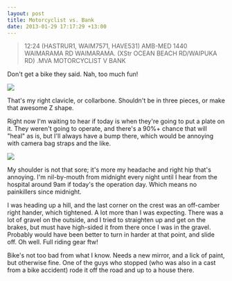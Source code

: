 ```yaml
---
layout: post
title: Motorcyclist vs. Bank
date: 2013-01-29 17:17:29 +13:00
---
```

>12:24 (HASTRUR1, WAIM7571, HAVE531) AMB-MED 1440 WAIMARAMA RD WAIMARAMA. (XStr OCEAN BEACH RD/WAIPUKA RD) .MVA MOTORCYCLIST V BANK

Don't get a bike they said. Nah, too much fun!

![](/img/2013/jan/IMG_20130128_182623_768x1024.jpg)

That's my right clavicle, or collarbone. Shouldn't be in three pieces, or make that awesome Z shape.

Right now I'm waiting to hear if today is when they're going to put a plate on it. They weren't going to operate, and there's a 90%+ chance that will "heal" as is, but I'll always have a bump there, which would be annoying with camera bag straps and the like.

![](/img/2013/jan/IMG_20130128_181529_225x300.jpg)

My shoulder is not that sore; it's more my headache and right hip that's annoying. I'm nil-by-mouth from midnight every night until I hear from the hospital around 9am if today's the operation day. Which means no painkillers since midnight.

I was heading up a hill, and the last corner on the crest was an off-camber right hander, which tightened. A lot more than I was expecting. There was a lot of gravel on the outside, and I tried to straighten up and get on the brakes, but must have high-sided it from there once I was in the gravel. Probably would have been better to turn in harder at that point, and slide off. Oh well. Full riding gear ftw!

Bike's not too bad from what I know. Needs a new mirror, and a lick of paint, but otherwise fine. One of the guys who stopped (who was also in a cast from a bike accident) rode it off the road and up to a house there.
